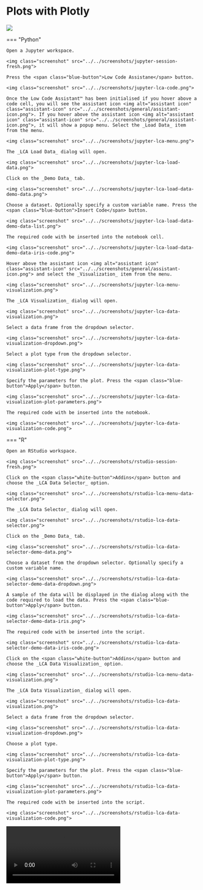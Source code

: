 # Plots with Plotly

<img class="screenshot" src="../../screenshots/penguins-3d-scatter.gif">

=== "Python"

    Open a Jupyter workspace.

    <img class="screenshot" src="../../screenshots/jupyter-session-fresh.png">

    Press the <span class="blue-button">Low Code Assistane</span> button.

    <img class="screenshot" src="../../screenshots/jupyter-lca-code.png">

    Once the Low Code Assistant™ has been initialised if you hover above a code cell, you will see the assistant icon <img alt="assistant icon" class="assistant-icon" src="../../screenshots/general/assistant-icon.png">. If you hover above the assistant icon <img alt="assistant icon" class="assistant-icon" src="../../screenshots/general/assistant-icon.png">, it will show a popup menu. Select the _Load Data_ item from the menu.

    <img class="screenshot" src="../../screenshots/jupyter-lca-menu.png">

    The _LCA Load Data_ dialog will open.

    <img class="screenshot" src="../../screenshots/jupyter-lca-load-data.png">

    Click on the _Demo Data_ tab.

    <img class="screenshot" src="../../screenshots/jupyter-lca-load-data-demo-data.png">

    Choose a dataset. Optionally specify a custom variable name. Press the <span class="blue-button">Insert Code</span> button.

    <img class="screenshot" src="../../screenshots/jupyter-lca-load-data-demo-data-list.png">

    The required code with be inserted into the notebook cell.

    <img class="screenshot" src="../../screenshots/jupyter-lca-load-data-demo-data-iris-code.png">

    Hover above the assistant icon <img alt="assistant icon" class="assistant-icon" src="../../screenshots/general/assistant-icon.png"> and select the _Visualization_ item from the menu.

    <img class="screenshot" src="../../screenshots/jupyter-lca-menu-visualization.png">

    The _LCA Visualization_ dialog will open.

    <img class="screenshot" src="../../screenshots/jupyter-lca-data-visualization.png">

    Select a data frame from the dropdown selector.

    <img class="screenshot" src="../../screenshots/jupyter-lca-data-visualization-dropdown.png">

    Select a plot type from the dropdown selector.

    <img class="screenshot" src="../../screenshots/jupyter-lca-data-visualization-plot-type.png">

    Specify the parameters for the plot. Press the <span class="blue-button">Apply</span> button.

    <img class="screenshot" src="../../screenshots/jupyter-lca-data-visualization-plot-parameters.png">

    The required code with be inserted into the notebook.

    <img class="screenshot" src="../../screenshots/jupyter-lca-data-visualization-code.png">

=== "R"

    Open an RStudio workspace.

    <img class="screenshot" src="../../screenshots/rstudio-session-fresh.png">

    Click on the <span class="white-button">Addins</span> button and choose the _LCA Data Selector_ option.

    <img class="screenshot" src="../../screenshots/rstudio-lca-menu-data-selector.png">

    The _LCA Data Selector_ dialog will open.

    <img class="screenshot" src="../../screenshots/rstudio-lca-data-selector.png">

    Click on the _Demo Data_ tab.

    <img class="screenshot" src="../../screenshots/rstudio-lca-data-selector-demo-data.png">

    Choose a dataset from the dropdown selector. Optionally specify a custom variable name.

    <img class="screenshot" src="../../screenshots/rstudio-lca-data-selector-demo-data-dropdown.png">

    A sample of the data will be displayed in the dialog along with the code required to load the data. Press the <span class="blue-button">Apply</span> button.

    <img class="screenshot" src="../../screenshots/rstudio-lca-data-selector-demo-data-iris.png">

    The required code with be inserted into the script.

    <img class="screenshot" src="../../screenshots/rstudio-lca-data-selector-demo-data-iris-code.png">

    Click on the <span class="white-button">Addins</span> button and choose the _LCA Data Visualization_ option.

    <img class="screenshot" src="../../screenshots/rstudio-lca-menu-data-visualization.png">

    The _LCA Data Visualization_ dialog will open.

    <img class="screenshot" src="../../screenshots/rstudio-lca-data-visualization.png">

    Select a data frame from the dropdown selector.

    <img class="screenshot" src="../../screenshots/rstudio-lca-data-visualization-dropdown.png">

    Choose a plot type.

    <img class="screenshot" src="../../screenshots/rstudio-lca-data-visualization-plot-type.png">

    Specify the parameters for the plot. Press the <span class="blue-button">Apply</span> button.

    <img class="screenshot" src="../../screenshots/rstudio-lca-data-visualization-plot-parameters.png">

    The required code with be inserted into the script.

    <img class="screenshot" src="../../screenshots/rstudio-lca-data-visualization-code.png">

<video controls>
    <source src="https://user-images.githubusercontent.com/1765949/185933193-8d75e882-0192-4aa1-8b85-ce2ba56670ce.mp4" type="video/mp4">
</video>

